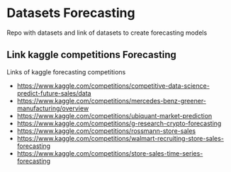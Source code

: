 # Datasets Forecasting
 Repo with datasets and link of datasets to create forecasting models

 
## Link kaggle competitions Forecasting
Links of kaggle forecasting competitions

- https://www.kaggle.com/competitions/competitive-data-science-predict-future-sales/data
- https://www.kaggle.com/competitions/mercedes-benz-greener-manufacturing/overview
- https://www.kaggle.com/competitions/ubiquant-market-prediction
- https://www.kaggle.com/competitions/g-research-crypto-forecasting
- https://www.kaggle.com/competitions/rossmann-store-sales
- https://www.kaggle.com/competitions/walmart-recruiting-store-sales-forecasting
- https://www.kaggle.com/competitions/store-sales-time-series-forecasting


